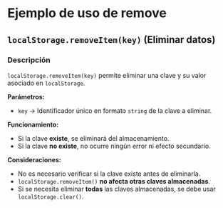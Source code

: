 # Ejemplo de uso de remove  
## `localStorage.removeItem(key)` (Eliminar datos)  

### Descripción  
`localStorage.removeItem(key)` permite eliminar una clave y su valor asociado en `localStorage`.  

**Parámetros:**  
- `key` → Identificador único en formato `string` de la clave a eliminar.  

**Funcionamiento:**  
- Si la clave **existe**, se eliminará del almacenamiento.  
- Si la clave **no existe**, no ocurre ningún error ni efecto secundario.  

**Consideraciones:**  
- No es necesario verificar si la clave existe antes de eliminarla.  
- `localStorage.removeItem()` **no afecta otras claves almacenadas**.  
- Si se necesita eliminar **todas** las claves almacenadas, se debe usar `localStorage.clear()`.